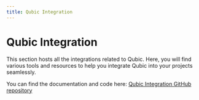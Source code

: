 ```yaml
---
title: Qubic Integration
---
```


# Qubic Integration

This section hosts all the integrations related to Qubic. Here, you will find various tools and resources to help you integrate Qubic into your projects seamlessly.


You can find the documentation and code here: [Qubic Integration GitHub repository](https://github.com/qubic/integration?tab=readme-ov-file)
